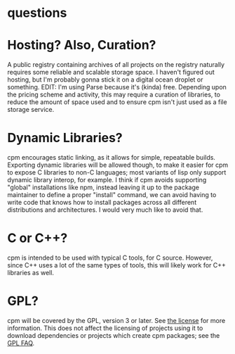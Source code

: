 questions
=========

# Hosting? Also, Curation?

A public registry containing archives of all projects on the registry naturally requires some reliable and scalable storage space. I haven't figured out hosting, but I'm probably gonna stick it on a digital ocean droplet or something. EDIT: I'm using Parse because it's (kinda) free. Depending upon the pricing scheme and activity, this may require a curation of libraries, to reduce the amount of space used and to ensure cpm isn't just used as a file storage service.

# Dynamic Libraries?

cpm encourages static linking, as it allows for simple, repeatable builds. Exporting dynamic libraries will be allowed though, to make it easier for cpm to expose C libraries to non-C languages; most variants of lisp only support dynamic library interop, for example. I think if cpm avoids supporting "global" installations like npm, instead leaving it up to the package maintainer to define a proper "install" command, we can avoid having to write code that knows how to install packages across all different distributions and architectures. I would very much like to avoid that.

# C or C++?

cpm is intended to be used with typical C tools, for C source. However, since C++ uses a lot of the same types of tools, this will likely work for C++ libraries as well.

# GPL?

cpm will be covered by the GPL, version 3 or later. See [the license](GPL.md) for more information. This does not affect the licensing of projects using it to download dependencies or projects which create cpm packages; see the [GPL FAQ](https://www.gnu.org/licenses/gpl-faq.en.html#CanIUseGPLToolsForNF).
